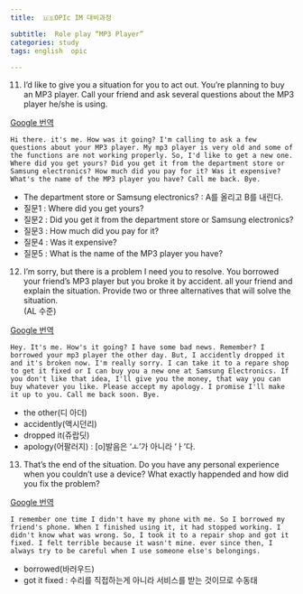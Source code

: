 ```yaml
---
title:  🇺🇸OPIc IM 대비과정

subtitle:  Role play “MP3 Player”
categories: study 
tags: english  opic
 
---
```


  
  
11. I’d like to give you a situation for you to act out. You’re planning to buy an MP3 player. Call your friend and ask several questions about the MP3 player he/she is using.  
  
[Google 번역](https://translate.google.co.kr/?hl=ko&tab=rT&sl=auto&tl=en&text=Hi%20there.%20it%27s%20me.%20How%20was%20it%20going%3F%20I%27m%20calling%20to%20ask%20a%20few%20questions%20about%20your%20MP3%20player.%20My%20mp3%20player%20is%20very%20old%20and%20some%20of%20the%20functions%20are%20not%20working%20properly.%20So%2C%20I%27d%20like%20to%20get%20a%20new%20one.%20Where%20did%20you%20get%20yours%3F%20Did%20you%20get%20it%20from%20the%20department%20store%20or%20Samsung%20electronics%3F%20How%20much%20did%20you%20pay%20for%20it%3F%20Was%20it%20expensive%3F%20What%27s%20the%20name%20of%20the%20MP3%20player%20you%20have%3F%20Call%20me%20back.%20Bye.&op=translate)  
  
```  
Hi there. it's me. How was it going? I'm calling to ask a few questions about your MP3 player. My mp3 player is very old and some of the functions are not working properly. So, I'd like to get a new one. Where did you get yours? Did you get it from the department store or Samsung electronics? How much did you pay for it? Was it expensive? What's the name of the MP3 player you have? Call me back. Bye.  
```  
  
- The department store or Samsung electronics? : A를 올리고 B를 내린다.  
- 질문1 : Where did you get yours?  
- 질문2 : Did you get it from the department store or Samsung electronics?  
- 질문3 : How much did you pay for it?  
- 질문4 : Was it expensive?  
- 질문5 : What is the name of the MP3 player you have?  
  
12. I’m sorry, but there is a problem I need you to resolve. You borrowed your friend’s MP3 player but you broke it by accident. all your friend and explain the situation. Provide two or three alternatives that will solve the situation.  
(AL 수준)  
  
[Google 번역](https://translate.google.co.kr/?hl=ko&tab=rT&sl=auto&tl=en&text=Hey.%20It%27s%20me.%20How%27s%20it%20going%3F%20I%20have%20some%20bad%20news.%20Remember%3F%20I%20borrowed%20your%20mp3%20player%20the%20other%20day.%20But%2C%20I%20accidently%20dropped%20it%20and%20it%27s%20broken%20now.%20I%27m%20really%20sorry.%20I%20can%20take%20it%20to%20a%20repare%20shop%20to%20get%20it%20fixed%20or%20I%20can%20buy%20you%20a%20new%20one%20at%20Samsung%20Electronics.%20If%20you%20don%27t%20like%20that%20idea%2C%20I%27ll%20give%20you%20the%20money%2C%20that%20way%20you%20can%20buy%20whatever%20you%20like.%20Please%20accept%20my%20apology.%20I%20promise%20I%27ll%20make%20it%20up%20to%20you.%20Call%20me%20back%20soon.%20Bye.&op=translate)  
  
```  
Hey. It's me. How's it going? I have some bad news. Remember? I borrowed your mp3 player the other day. But, I accidently dropped it and it's broken now. I'm really sorry. I can take it to a repare shop to get it fixed or I can buy you a new one at Samsung Electronics. If you don't like that idea, I'll give you the money, that way you can buy whatever you like. Please accept my apology. I promise I'll make it up to you. Call me back soon. Bye.  
```  
  
- the other(디 아더)  
- accidently(액시던리)  
- dropped it(쥬랍딧)  
- apology(어팔러지) : [o]발음은 ‘ㅗ’가 아니라 ‘ㅏ’다.  
  
13. That’s the end of the situation. Do you have any personal experience when you couldn’t use a device? What exactly happended and how did you fix the problem?  
  
[Google 번역](https://translate.google.co.kr/?hl=ko&tab=rT&sl=auto&tl=en&text=I%20remember%20one%20time%20I%20didn%27t%20have%20my%20phone%20with%20me.%20So%20I%20borrowed%20my%20friend%27s%20phone.%20When%20I%20finished%20using%20it%2C%20it%20had%20stopped%20working.%20I%20didn%27t%20know%20what%20was%20wrong.%20So%2C%20I%20took%20it%20to%20a%20repair%20shop%20and%20got%20it%20fixed.%20I%20felt%20terrible%20because%20it%20wasn%27t%20mine.%20ever%20since%20then%2C%20I%20always%20try%20to%20be%20careful%20when%20I%20use%20someone%20else%27s%20belongings.&op=translate)  
  
```  
I remember one time I didn't have my phone with me. So I borrowed my friend's phone. When I finished using it, it had stopped working. I didn't know what was wrong. So, I took it to a repair shop and got it fixed. I felt terrible because it wasn't mine. ever since then, I always try to be careful when I use someone else's belongings.  
```  
  
- borrowed(바러우드)  
- got it fixed : 수리를 직접하는게 아니라 서비스를 받는 것이므로 수동태  
